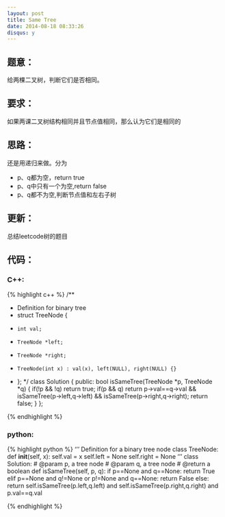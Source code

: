 ```yaml
---
layout: post
title: Same Tree
date: 2014-08-18 08:33:26
disqus: y
---
```


## 题意：
给两棵二叉树，判断它们是否相同。

## 要求：
如果两课二叉树结构相同并且节点值相同，那么认为它们是相同的

## 思路：
还是用递归来做。分为
- p、q都为空，return true
- p、q中只有一个为空,return false
- p、q都不为空,判断节点值和左右子树

## 更新：
总结leetcode树的题目

## 代码：
### C++:

{% highlight c++ %}
/**
 * Definition for binary tree
 * struct TreeNode {
 *     int val;
 *     TreeNode *left;
 *     TreeNode *right;
 *     TreeNode(int x) : val(x), left(NULL), right(NULL) {}
 * };
 */
class Solution {
public:
    bool isSameTree(TreeNode *p, TreeNode *q) {
        if(!p && !q)
            return true;
        if(p && q)
            return p->val==q->val && isSameTree(p->left,q->left) && isSameTree(p->right,q->right);
        return false;
    }
};


 {% endhighlight %}
### python:

{% highlight python %}
‘’’
 Definition for a  binary tree node
 class TreeNode:
     def __init__(self, x):
         self.val = x
         self.left = None
         self.right = None
‘’’
class Solution:
    # @param p, a tree node
    # @param q, a tree node
    # @return a boolean
    def isSameTree(self, p, q):
        if p==None and q==None:
            return True
        elif p==None and q!=None or p!=None and q==None:
            return False
        else:
            return self.isSameTree(p.left,q.left) and self.isSameTree(p.right,q.right) and p.val==q.val
        
 {% endhighlight %}

